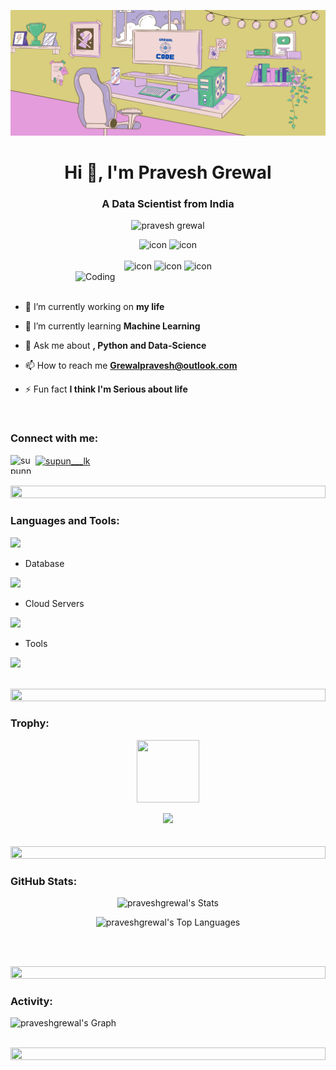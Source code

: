 ![logo](git_pic.png)


<h1 align="center">Hi 👋, I'm Pravesh Grewal</h1>
<h3 align="center">A Data Scientist from India</h3>
<p align="center"> </p>
<p align="center"> 
 <img src="https://komarev.com/ghpvc/?username=praveshgrewal&label=Profile%20views&color=0e75b6&style=flat" alt="pravesh grewal" /> 
<!--  <img src="https://img.shields.io/badge/Languages-Python | Java | PHP | Typescript | Node | React -green.svg" alt="supun nanayakkara's languages" /> -->
<!--  <img alt="Profile followers" src="https://img.shields.io/github/followers/praveshgrewal"> -->
</p>

<div align="center">
  <!-- <img src="https://techstack-generator.vercel.app/java-icon.svg" alt="icon" width="50" height="50" /> -->
  <img src="https://techstack-generator.vercel.app/python-icon.svg" alt="icon" width="50" height="50" />
  <!-- <img src="https://techstack-generator.vercel.app/ts-icon.svg" alt="icon" width="50" height="50" />
  <img src="https://techstack-generator.vercel.app/js-icon.svg" alt="icon"width="50" height="50" />
  <img src="https://techstack-generator.vercel.app/react-icon.svg" alt="icon" width="50" height="50" /> -->
 <img src="https://techstack-generator.vercel.app/mysql-icon.svg" alt="icon" width="50" height="50" />
</div>

<br>

<div align="center">
  <img src="https://techstack-generator.vercel.app/docker-icon.svg" alt="icon" width="50" height="50" />
  <img src="https://techstack-generator.vercel.app/aws-icon.svg" alt="icon" width="50" height="50" />
  <img src="https://techstack-generator.vercel.app/github-icon.svg" alt="icon" width="50" height="50" />
  <!-- <img src="https://techstack-generator.vercel.app/prettier-icon.svg" alt="icon" width="50" height="50" /> -->
  <!-- <img src="https://techstack-generator.vercel.app/restapi-icon.svg" alt="icon" width="50" height="50" />
  <img src="https://techstack-generator.vercel.app/graphql-icon.svg" alt="icon" width="50" height="50" /> -->
</div>

<img align="right" alt="Coding" width="400" src="https://user-images.githubusercontent.com/74038190/229223263-cf2e4b07-2615-4f87-9c38-e37600f8381a.gif">
<br><br>

- 🔭 I’m currently working on **my life**

- 🌱 I’m currently learning **Machine Learning**



- 💬 Ask me about **, Python and Data-Science**

- 📫 How to reach me **Grewalpravesh@outlook.com**



- ⚡ Fun fact **I think I'm Serious about life**

<br>
<h3 align="left">Connect with me:</h3>
<p align="left">
<a href="https://linkedin.com/in/pravesh-grewal" target="blank"><img align="left" src="https://raw.githubusercontent.com/rahuldkjain/github-profile-readme-generator/master/src/images/icons/Social/linked-in-alt.svg" alt="supunnanayakkara" height="30" width="40" /></a>




<a href="https://medium.com/@studyjiger" target="blank"><img align="center" src="https://raw.githubusercontent.com/rahuldkjain/github-profile-readme-generator/master/src/images/icons/Social/medium.svg" alt="supun___lk" height="30" width="40" /></a>

</p>
<br>

<img src="https://i.imgur.com/dBaSKWF.gif" height="20" width="100%">

<h3 align="left">Languages and Tools:</h3>


<p align="left">
  <a href="https://skillicons.dev">
    <img src="https://skillicons.dev/icons?i=python,flask,django,statistical" />
  </a>
</p>


<p align="left">
  <a href="https://skillicons.dev">
  
  </a>
</p>

- Database
<p align="left">
  <a href="https://skillicons.dev">
    <img src="https://skillicons.dev/icons?i=mongodb,mysql" />
  </a>
</p>

- Cloud Servers
<p align="left">
  <a href="https://skillicons.dev">
    <img src="https://skillicons.dev/icons?i=aws" />
  </a>
</p>

- Tools
<p align="left">
  <a href="https://skillicons.dev">
    <img src="https://skillicons.dev/icons?i=git,github,docker,vscode,linux" />
  </a>
</p>

<br/>

<img src="https://i.imgur.com/dBaSKWF.gif" height="20" width="100%">

<h3 align="left">Trophy:</h3>

<p align="center">
<img src="https://media.tenor.com/0ENB5HuTH0gAAAAi/trophy-beker.gif"  width="100px" height="100px"></p>
  
<div align="center">
<!-- <img src="https://github-profile-trophy.vercel.app/?username=praveshgrewaltheme=matrix&no-bg=true&no-frame=true&row=1&column=4&title=MultiLanguage,Commits,PullRequest,Reviews"> -->
 </div>

<div align="center">
<img src="https://github-profile-trophy.vercel.app/?username=praveshgrewal&theme=matrix&no-bg=true&no-frame=true&row=1&column=4&title=Repositories,Organizations,Stars,Followers">
 </div>
 <br><br>

<img src="https://i.imgur.com/dBaSKWF.gif" height="20" width="100%">

<h3 align="left">GitHub Stats:</h3>
<div align="center">
 
![praveshgrewal's Stats](https://github-readme-stats.vercel.app/api?username=praveshgrewal&theme=vue-dark&show_icons=true&hide_border=false&count_private=true)


![praveshgrewal's Top Languages](https://github-readme-stats.vercel.app/api/top-langs/?username=praveshgrewal&theme=vue-dark&show_icons=true&hide_border=false&layout=compact)

</div>

<br><br>

<img src="https://i.imgur.com/dBaSKWF.gif" height="20" width="100%">

<h3 align="left">Activity:</h3>

![praveshgrewal's Graph](https://github-readme-activity-graph.vercel.app/graph?username=praveshgrewal&custom_title=Pravesh-Grewal's%20GitHub%20Activity%20Graph&bg_color=0D1117&color=7F3FBF&line=7F3FBF&point=7F3FBF&area_color=FFFFFF&title_color=FFFFFF&area=true)
<br><br>

<img src="https://i.imgur.com/dBaSKWF.gif" height="20" width="100%">


